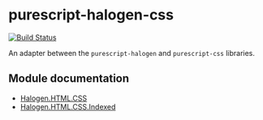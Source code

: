 # purescript-halogen-css

[![Build Status](https://travis-ci.org/slamdata/purescript-halogen-css.svg?branch=master)](https://travis-ci.org/slamdata/purescript-halogen-css)

An adapter between the `purescript-halogen` and `purescript-css` libraries.

## Module documentation

- [Halogen.HTML.CSS](docs/Halogen/HTML/CSS.md)
- [Halogen.HTML.CSS.Indexed](docs/Halogen/HTML/CSS/Indexed.md)
